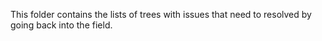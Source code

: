 This folder contains the lists of trees with issues that need to resolved by going back into the field.